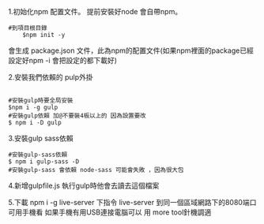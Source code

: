 1.初始化npm 配置文件。 
提前安裝好node 會自帶npm。

```shell
#到項目根目錄
    $npm init -y
```

會生成 package.json 文件，此為npm的配置文件(如果npm裡面的package已經設定好npm -i 會把設定的都下載好)

2.安裝我們依賴的 pulp外掛
```shell

#安裝gulp時要全局安裝
$npm i -g gulp
#安裝gulp依賴 加@不要裝4板以上的 因為設置要改
$ npm i -D gulp
```

3.安裝gulp sass依賴

```shell
#安裝gulp-sass依賴
$ npm i gulp-sass -D
#安裝gulp-sass 會依賴 node-sass 可能會失敗 ，因為很大包
```

4.新增gulpfile.js 執行gulp時他會去讀去這個檔案

5.下載  npm i -g live-server  下指令 live-server 
到同一個區域網路下的8080端口  可用手機看
如果手機有用USB連接電腦可以 用  more tool針機調適